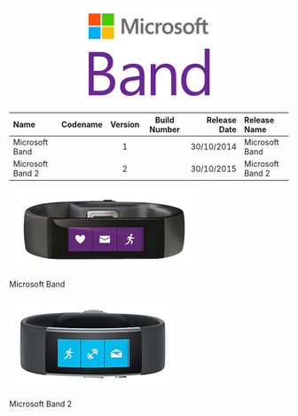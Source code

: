 <p align="center">
  <img src="https://github.com/InstallingEverything/MicrosoftBuildNumbers/blob/main/Images/Band/MSBandLogo.png" />
</p>


| Name                                                   | Codename          | Version | Build Number      | Release Date | Release Name                                             |
| :----------------------------------------------------- | :---------------: | :-----: | :---------------: | -----------: | :------------------------------------------------------- | 
| Microsoft Band                                         |                   |    1    |                   |  30/10/2014  | Microsoft Band                                           |
| Microsoft Band 2                                       |                   |    2    |                   |  30/10/2015  | Microsoft Band 2                                         |


![Band](https://github.com/InstallingEverything/MicrosoftBuildNumbers/blob/main/Images/Band/BANDONE.jpeg)

Microsoft Band

![Band 2](https://github.com/InstallingEverything/MicrosoftBuildNumbers/blob/main/Images/Band/BANDTWO.jpeg)

Microsoft Band 2